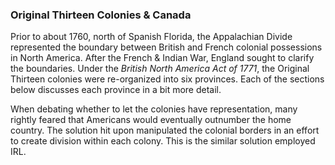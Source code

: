 ### Original Thirteen Colonies & Canada

Prior to about 1760, north of Spanish Florida, the Appalachian Divide represented the boundary between British and French colonial possessions in North America. After the French & Indian War, England sought to clarify the boundaries. Under the _British North America Act of 1771_, the Original Thirteen colonies were re-organized into six provinces. Each of the sections below discusses each province in a bit more detail.

When debating whether to let the colonies have representation, many rightly feared that Americans would eventually outnumber the home country. The solution hit upon manipulated the colonial borders in an effort to create division within each colony. This is the similar solution employed IRL.

